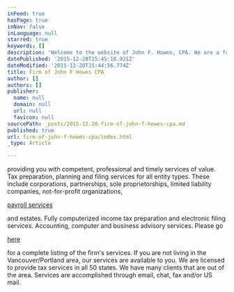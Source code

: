 ```yaml
---
inFeed: true
hasPage: true
inNav: false
inLanguage: null
starred: true
keywords: []
description: 'Welcome to the website of John F. Howes, CPA. We are a full service tax preparation, planning and business services firm.  Please call or email about any questions that you have or needs that you want addressed. Be sure to check out our CpaJohnBlog here.  Our firm is accepting new clients.'
datePublished: '2015-12-20T15:45:18.921Z'
dateModified: '2015-12-20T15:44:56.774Z'
title: Firm of John F Howes CPA
author: []
authors: []
publisher:
  name: null
  domain: null
  url: null
  favicon: null
sourcePath: _posts/2015-12-20-firm-of-john-f-howes-cpa.md
published: true
url: firm-of-john-f-howes-cpa/index.html
_type: Article

---
```

providing you with competent, professional and timely services of value.  Tax preparation, planning and filing services for all entity types.  These include corporations, partnerships, sole proprietorships, limited liability companies, not-for-profit organizations, 

[payroll services][0]

and estates. Fully computerized income tax preparation and electronic filing services.  Accounting, computer and business advisory services.  Please go

[here][1]

for a complete listing of the firm's services.  If you are not living in the Vancouver/Portland area, our services are available to you.  We are licensed to provide tax services in all 50 states.  We have many clients that are out of the area.  Services are accomplished through email, chat, fax and/or US mail.

[0]: http://www.cpajohn.com/services/payroll-services/ "Payroll Service comparison"
[1]: http://www.cpajohn.com/services/all-services/